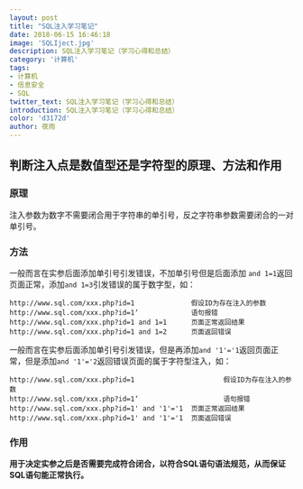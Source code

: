 ```yaml
---
layout: post
title: "SQL注入学习笔记"
date: 2018-06-15 16:46:18
image: 'SQLIject.jpg'
description: SQL注入学习笔记（学习心得和总结）
category: '计算机'
tags:
- 计算机
- 信息安全
- SQL
twitter_text: SQL注入学习笔记（学习心得和总结）
introduction: SQL注入学习笔记（学习心得和总结）
color: 'd3172d'
author: 夜雨
---
```


## 判断注入点是数值型还是字符型的原理、方法和作用

### 原理

注入参数为数字不需要闭合用于字符串的单引号，反之字符串参数需要闭合的一对单引号。

### 方法

一般而言在实参后面添加单引号引发错误，不加单引号但是后面添加 `and 1=1`返回页面正常，添加`and 1=3`引发错误的属于数字型，如：

```shell
http://www.sql.com/xxx.php?id=1              假设ID为存在注入的参数
http://www.sql.com/xxx.php?id=1‘             语句报错
http://www.sql.com/xxx.php?id=1 and 1=1      页面正常返回结果
http://www.sql.com/xxx.php?id=1 and 1=2      页面返回错误
```

一般而言在实参后面添加单引号引发错误，但是再添加`and '1'='1`返回页面正常，但是添加`and '1'='2`返回错误页面的属于字符型注入，如：

```shell
http://www.sql.com/xxx.php?id=1                      假设ID为存在注入的参数
http://www.sql.com/xxx.php?id=1‘                     语句报错
http://www.sql.com/xxx.php?id=1' and '1'='1  页面正常返回结果
http://www.sql.com/xxx.php?id=1' and '1'='1  页面返回错误
```

### 作用

**用于决定实参之后是否需要完成符合闭合，以符合SQL语句语法规范，从而保证SQL语句能正常执行。**





